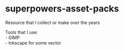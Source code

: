 # superpowers-asset-packs
 Resource that I collect or make over the years

Tools that I use:
<br>- GIMP
<br>- Inkscape for some vector
